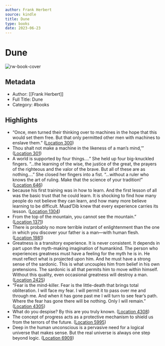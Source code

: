 ```yaml
---
author: Frank Herbert
source: kindle
title: Dune
type: books
date: 2023-06-23
---
```

# Dune

![rw-book-cover](https://images-na.ssl-images-amazon.com/images/I/41%2B-pjts02L._SL200_.jpg)

## Metadata
- Author: [[Frank Herbert]]
- Full Title: Dune
- Category: #books

## Highlights
- “Once, men turned their thinking over to machines in the hope that this would set them free. But that only permitted other men with machines to enslave them.” ([Location 300](https://readwise.io/to_kindle?action=open&asin=B00B7NPRY8&location=300))
- Thou shalt not make a machine in the likeness of a man’s mind,’” ([Location 301](https://readwise.io/to_kindle?action=open&asin=B00B7NPRY8&location=301))
- A world is supported by four things….” She held up four big-knuckled fingers. “…the learning of the wise, the justice of the great, the prayers of the righteous and the valor of the brave. But all of these are as nothing….” She closed her fingers into a fist. “…without a ruler who knows the art of ruling. Make that the science of your tradition!” ([Location 646](https://readwise.io/to_kindle?action=open&asin=B00B7NPRY8&location=646))
- because his first training was in how to learn. And the first lesson of all was the basic trust that he could learn. It is shocking to find how many people do not believe they can learn, and how many more believe learning to be difficult. Muad’Dib knew that every experience carries its lesson. ([Location 1304](https://readwise.io/to_kindle?action=open&asin=B00B7NPRY8&location=1304))
- From the top of the mountain, you cannot see the mountain.” ([Location 1371](https://readwise.io/to_kindle?action=open&asin=B00B7NPRY8&location=1371))
- There is probably no more terrible instant of enlightenment than the one in which you discover your father is a man—with human flesh. ([Location 1981](https://readwise.io/to_kindle?action=open&asin=B00B7NPRY8&location=1981))
- Greatness is a transitory experience. It is never consistent. It depends in part upon the myth-making imagination of humankind. The person who experiences greatness must have a feeling for the myth he is in. He must reflect what is projected upon him. And he must have a strong sense of the sardonic. This is what uncouples him from belief in his own pretensions. The sardonic is all that permits him to move within himself. Without this quality, even occasional greatness will destroy a man. ([Location 2425](https://readwise.io/to_kindle?action=open&asin=B00B7NPRY8&location=2425))
- “Fear is the mind-killer. Fear is the little-death that brings total obliteration. I will face my fear. I will permit it to pass over me and through me. And when it has gone past me I will turn to see fear’s path. Where the fear has gone there will be nothing. Only I will remain.” ([Location 4305](https://readwise.io/to_kindle?action=open&asin=B00B7NPRY8&location=4305))
- What do you despise? By this are you truly known. ([Location 4308](https://readwise.io/to_kindle?action=open&asin=B00B7NPRY8&location=4308))
- The concept of progress acts as a protective mechanism to shield us from the terrors of the future. ([Location 5995](https://readwise.io/to_kindle?action=open&asin=B00B7NPRY8&location=5995))
- Deep in the human unconscious is a pervasive need for a logical universe that makes sense. But the real universe is always one step beyond logic. ([Location 6909](https://readwise.io/to_kindle?action=open&asin=B00B7NPRY8&location=6909))
